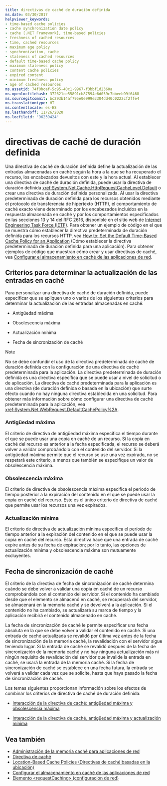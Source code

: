 ```yaml
---
title: directivas de caché de duración definida
ms.date: 03/30/2017
helpviewer_keywords:
- time-based cache policies
- cache synchronization date policy
- cache [.NET Framework], time-based policies
- freshness of cached resources
- time, cached resources
- maximum age policy
- synchronization, cache
- staleness of cached resources
- default time-based cache policy
- maximum staleness policy
- content cache policies
- expired content
- minimum freshness policy
- age of cached resources
ms.assetid: 74f0bcaf-5c95-40c1-9967-f3bbf1d2360a
ms.openlocfilehash: 372621ce55891cb87594e6d059c7bbeeb99f6468
ms.sourcegitcommit: bc293b14af795e0e999e3304dd40c0222cf2ffe4
ms.translationtype: HT
ms.contentlocale: es-ES
ms.lasthandoff: 11/26/2020
ms.locfileid: "96239424"
---
```

# <a name="time-based-cache-policies"></a>directivas de caché de duración definida

Una directiva de caché de duración definida define la actualización de las entradas almacenadas en caché según la hora a la que se ha recuperado el recurso, los encabezados devueltos con este y la hora actual. Al establecer una directiva de caché de duración definida, puede usar la directiva de duración definida <xref:System.Net.Cache.HttpRequestCacheLevel.Default> o crear una directiva de duración definida personalizada. Al usar la directiva predeterminada de duración definida para los recursos obtenidos mediante el protocolo de transferencia de hipertexto (HTTP), el comportamiento de caché exacto viene determinado por los encabezados incluidos en la respuesta almacenada en caché y por los comportamientos especificados en las secciones 13 y 14 del RFC 2616, disponible en el sitio web de [Internet Engineering Task Force (IETF)](https://www.ietf.org/). Para obtener un ejemplo de código en el que se muestra cómo establecer la directiva predeterminada de duración definida para los recursos HTTP, vea [How to: Set the Default Time-Based Cache Policy for an Application](how-to-set-the-default-time-based-cache-policy-for-an-application.md) (Cómo establecer la directiva predeterminada de duración definida para una aplicación). Para obtener ejemplos de código que muestran cómo crear y usar directivas de caché, vea [Configurar el almacenamiento en caché de las aplicaciones de red](configuring-caching-in-network-applications.md).  
  
## <a name="criteria-to-determine-freshness-of-cached-entries"></a>Criterios para determinar la actualización de las entradas en caché  

 Para personalizar una directiva de caché de duración definida, puede especificar que se apliquen uno o varios de los siguientes criterios para determinar la actualización de las entradas almacenadas en caché:  
  
- Antigüedad máxima  
  
- Obsolescencia máxima  
  
- Actualización mínima  
  
- Fecha de sincronización de caché  
  
> [!NOTE]
> No se debe confundir el uso de la directiva predeterminada de caché de duración definida con la configuración de una directiva de caché predeterminada para la aplicación. La directiva predeterminada de duración definida es una directiva específica que se puede usar a nivel de solicitud o de aplicación. La directiva de caché predeterminada para la aplicación es una directiva (de duración definida o basada en la ubicación) que surte efecto cuando no hay ninguna directiva establecida en una solicitud. Para obtener más información sobre cómo configurar una directiva de caché predeterminada para la aplicación, vea <xref:System.Net.WebRequest.DefaultCachePolicy%2A>.  
  
### <a name="maximum-age"></a>Antigüedad máxima  

 El criterio de directiva de antigüedad máxima especifica el tiempo durante el que se puede usar una copia en caché de un recurso. Si la copia en caché del recurso es anterior a la fecha especificada, el recurso se deberá volver a validar comprobándolo con el contenido del servidor. Si la antigüedad máxima permite que el recurso se use una vez expirado, no se respetará este criterio, a menos que también se especifique un valor de obsolescencia máxima.  
  
### <a name="maximum-staleness"></a>Obsolescencia máxima  

 El criterio de directiva de obsolescencia máxima especifica el período de tiempo posterior a la expiración del contenido en el que se puede usar la copia en caché del recurso. Este es el único criterio de directiva de caché que permite usar los recursos una vez expirados.  
  
### <a name="minimum-freshness"></a>Actualización mínima  

 El criterio de directiva de actualización mínima especifica el período de tiempo anterior a la expiración del contenido en el que se puede usar la copia en caché del recurso. Esta directiva hace que una entrada de caché expire antes de su fecha de expiración; por lo tanto, las opciones de actualización mínima y obsolescencia máxima son mutuamente excluyentes.  
  
## <a name="cache-synchronization-date"></a>Fecha de sincronización de caché  

 El criterio de la directiva de fecha de sincronización de caché determina cuándo se debe volver a validar una copia en caché de un recurso comprobándola con el contenido del servidor. Si el contenido ha cambiado desde que el elemento se almacenó en caché, se recuperará del servidor, se almacenará en la memoria caché y se devolverá a la aplicación. Si el contenido no ha cambiado, se actualizará su marca de tiempo y la aplicación recibirá el contenido almacenado en caché.  
  
 La fecha de sincronización de caché le permite especificar una fecha absoluta en la que se debe volver a validar el contenido en caché. Si una entrada de caché actualizada se revalidó por última vez antes de la fecha de sincronización de la memoria caché, la revalidación con el servidor sigue teniendo lugar. Si la entrada de caché se revalidó después de la fecha de sincronización de la memoria caché y no hay ninguna actualización más ni ningún requisito de revalidación del servidor que invalide la entrada en caché, se usará la entrada de la memoria caché. Si la fecha de sincronización de caché se establece en una fecha futura, la entrada se volverá a validar cada vez que se solicite, hasta que haya pasado la fecha de sincronización de caché.  
  
 Los temas siguientes proporcionan información sobre los efectos de combinar los criterios de directiva de caché de duración definida:  
  
- [Interacción de la directiva de caché: antigüedad máxima y obsolescencia máxima](cache-policy-interaction-maximum-age-and-maximum-staleness.md)  
  
- [Interacción de la directiva de caché, antigüedad máxima y actualización mínima](cache-policy-interaction-maximum-age-and-minimum-freshness.md)  
  
## <a name="see-also"></a>Vea también

- [Administración de la memoria caché para aplicaciones de red](cache-management-for-network-applications.md)
- [Directiva de caché](cache-policy.md)
- [Location-Based Cache Policies (Directivas de caché basadas en la ubicación)](location-based-cache-policies.md)
- [Configurar el almacenamiento en caché de las aplicaciones de red](configuring-caching-in-network-applications.md)
- [Elemento \<requestCaching> (configuración de red)](../configure-apps/file-schema/network/requestcaching-element-network-settings.md)
